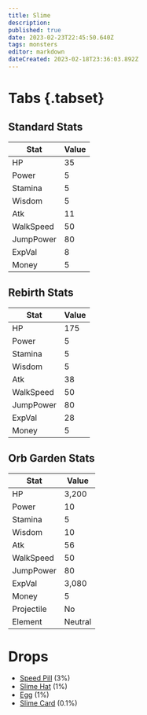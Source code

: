 ```yaml
---
title: Slime
description: 
published: true
date: 2023-02-23T22:45:50.640Z
tags: monsters
editor: markdown
dateCreated: 2023-02-18T23:36:03.892Z
---
```


# Tabs {.tabset}

## Standard Stats

|Stat|Value|
|-|-|
|HP|35|
|Power|5|
|Stamina|5|
|Wisdom|5|
|Atk|11|
|WalkSpeed|50|
|JumpPower|80|
|ExpVal|8|
|Money|5|
## Rebirth Stats

|Stat|Value|
|-|-|
|HP|175|
|Power|5|
|Stamina|5|
|Wisdom|5|
|Atk|38|
|WalkSpeed|50|
|JumpPower|80|
|ExpVal|28|
|Money|5|
## Orb Garden Stats

|Stat|Value|
|-|-|
|HP|3,200|
|Power|10|
|Stamina|5|
|Wisdom|10|
|Atk|56|
|WalkSpeed|50|
|JumpPower|80|
|ExpVal|3,080|
|Money|5|
|Projectile|No|
|Element|Neutral|

# Drops
 * [Speed Pill](/items/speed-pill.md) (3%)
 * [Slime Hat](/items/slime-hat.md) (1%)
 * [Egg](/items/egg.md) (1%)
 * [Slime Card](/items/slime-card.md) (0.1%)
